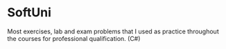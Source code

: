 # SoftUni
Most exercises, lab and exam problems that I used as practice throughout the courses for professional qualification. (C#)

